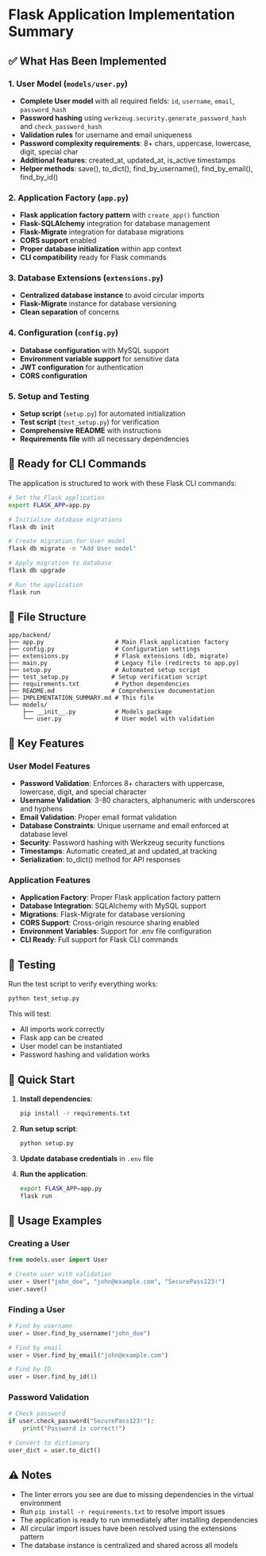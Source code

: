 # Flask Application Implementation Summary

## ✅ What Has Been Implemented

### 1. User Model (`models/user.py`)
- **Complete User model** with all required fields: `id`, `username`, `email`, `password_hash`
- **Password hashing** using `werkzeug.security.generate_password_hash` and `check_password_hash`
- **Validation rules** for username and email uniqueness
- **Password complexity requirements**: 8+ chars, uppercase, lowercase, digit, special char
- **Additional features**: created_at, updated_at, is_active timestamps
- **Helper methods**: save(), to_dict(), find_by_username(), find_by_email(), find_by_id()

### 2. Application Factory (`app.py`)
- **Flask application factory pattern** with `create_app()` function
- **Flask-SQLAlchemy** integration for database management
- **Flask-Migrate** integration for database migrations
- **CORS support** enabled
- **Proper database initialization** within app context
- **CLI compatibility** ready for Flask commands

### 3. Database Extensions (`extensions.py`)
- **Centralized database instance** to avoid circular imports
- **Flask-Migrate** instance for database versioning
- **Clean separation** of concerns

### 4. Configuration (`config.py`)
- **Database configuration** with MySQL support
- **Environment variable support** for sensitive data
- **JWT configuration** for authentication
- **CORS configuration**

### 5. Setup and Testing
- **Setup script** (`setup.py`) for automated initialization
- **Test script** (`test_setup.py`) for verification
- **Comprehensive README** with instructions
- **Requirements file** with all necessary dependencies

## 🚀 Ready for CLI Commands

The application is structured to work with these Flask CLI commands:

```bash
# Set the Flask application
export FLASK_APP=app.py

# Initialize database migrations
flask db init

# Create migration for User model
flask db migrate -m "Add User model"

# Apply migration to database
flask db upgrade

# Run the application
flask run
```

## 📁 File Structure

```
app/backend/
├── app.py                    # Main Flask application factory
├── config.py                 # Configuration settings
├── extensions.py             # Flask extensions (db, migrate)
├── main.py                   # Legacy file (redirects to app.py)
├── setup.py                  # Automated setup script
├── test_setup.py            # Setup verification script
├── requirements.txt          # Python dependencies
├── README.md                # Comprehensive documentation
├── IMPLEMENTATION_SUMMARY.md # This file
└── models/
    ├── __init__.py           # Models package
    └── user.py               # User model with validation
```

## 🔧 Key Features

### User Model Features
- **Password Validation**: Enforces 8+ characters with uppercase, lowercase, digit, and special character
- **Username Validation**: 3-80 characters, alphanumeric with underscores and hyphens
- **Email Validation**: Proper email format validation
- **Database Constraints**: Unique username and email enforced at database level
- **Security**: Password hashing with Werkzeug security functions
- **Timestamps**: Automatic created_at and updated_at tracking
- **Serialization**: to_dict() method for API responses

### Application Features
- **Application Factory**: Proper Flask application factory pattern
- **Database Integration**: SQLAlchemy with MySQL support
- **Migrations**: Flask-Migrate for database versioning
- **CORS Support**: Cross-origin resource sharing enabled
- **Environment Variables**: Support for .env file configuration
- **CLI Ready**: Full support for Flask CLI commands

## 🧪 Testing

Run the test script to verify everything works:

```bash
python test_setup.py
```

This will test:
- All imports work correctly
- Flask app can be created
- User model can be instantiated
- Password hashing and validation works

## 🚀 Quick Start

1. **Install dependencies**:
   ```bash
   pip install -r requirements.txt
   ```

2. **Run setup script**:
   ```bash
   python setup.py
   ```

3. **Update database credentials** in `.env` file

4. **Run the application**:
   ```bash
   export FLASK_APP=app.py
   flask run
   ```

## 📝 Usage Examples

### Creating a User
```python
from models.user import User

# Create user with validation
user = User("john_doe", "john@example.com", "SecurePass123!")
user.save()
```

### Finding a User
```python
# Find by username
user = User.find_by_username("john_doe")

# Find by email
user = User.find_by_email("john@example.com")

# Find by ID
user = User.find_by_id(1)
```

### Password Validation
```python
# Check password
if user.check_password("SecurePass123!"):
    print("Password is correct!")

# Convert to dictionary
user_dict = user.to_dict()
```

## ⚠️ Notes

- The linter errors you see are due to missing dependencies in the virtual environment
- Run `pip install -r requirements.txt` to resolve import issues
- The application is ready to run immediately after installing dependencies
- All circular import issues have been resolved using the extensions pattern
- The database instance is centralized and shared across all models 